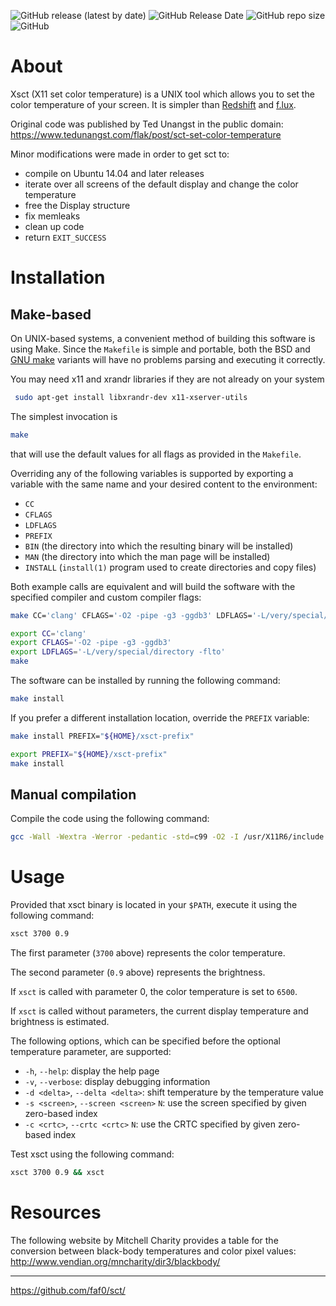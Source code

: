 ![GitHub release (latest by date)](https://img.shields.io/github/v/release/faf0/sct)
![GitHub Release Date](https://img.shields.io/github/release-date/faf0/sct)
![GitHub repo size](https://img.shields.io/github/repo-size/faf0/sct)
![GitHub](https://img.shields.io/github/license/faf0/sct)  

# About

Xsct (X11 set color temperature) is a UNIX tool which allows you to set the color
temperature of your screen. It is simpler than [Redshift](https://github.com/jonls/redshift) and [f.lux](https://justgetflux.com/).

Original code was published by Ted Unangst in the public domain:
https://www.tedunangst.com/flak/post/sct-set-color-temperature

Minor modifications were made in order to get sct to:
- compile on Ubuntu 14.04 and later releases
- iterate over all screens of the default display and change the color
  temperature
- free the Display structure
- fix memleaks
- clean up code
- return `EXIT_SUCCESS`

# Installation

## Make-based

On UNIX-based systems, a convenient method of building this software is using Make.
Since the `Makefile` is simple and portable, both the BSD and [GNU make](https://www.gnu.org/software/make/) variants will have no problems parsing and executing it correctly.

You may need x11 and xrandr libraries if they are not already on your system

~~~sh
 sudo apt-get install libxrandr-dev x11-xserver-utils
~~~

The simplest invocation is
~~~sh
make
~~~
that will use the default values for all flags as provided in the `Makefile`.

Overriding any of the following variables is supported by exporting a variable with the same name and your desired content to the environment:
* `CC`
* `CFLAGS`
* `LDFLAGS`
* `PREFIX`
* `BIN` (the directory into which the resulting binary will be installed)
* `MAN` (the directory into which the man page will be installed)
* `INSTALL` (`install(1)` program used to create directories and copy files)

Both example calls are equivalent and will build the software with the specified compiler and custom compiler flags:
~~~sh
make CC='clang' CFLAGS='-O2 -pipe -g3 -ggdb3' LDFLAGS='-L/very/special/directory -flto'
~~~

~~~sh
export CC='clang'
export CFLAGS='-O2 -pipe -g3 -ggdb3'
export LDFLAGS='-L/very/special/directory -flto'
make
~~~

The software can be installed by running the following command:
~~~sh
make install
~~~

If you prefer a different installation location, override the `PREFIX` variable:
~~~sh
make install PREFIX="${HOME}/xsct-prefix"
~~~

~~~sh
export PREFIX="${HOME}/xsct-prefix"
make install
~~~

## Manual compilation

Compile the code using the following command:
~~~sh
gcc -Wall -Wextra -Werror -pedantic -std=c99 -O2 -I /usr/X11R6/include xsct.c -o xsct -L /usr/X11R6/lib -lX11 -lXrandr -lm -s
~~~

# Usage

Provided that xsct binary is located in your `$PATH`, execute it using the following command:
~~~sh
xsct 3700 0.9
~~~

The first parameter (`3700` above) represents the color temperature.  

The second parameter (`0.9` above) represents the brightness.  

If `xsct` is called with parameter 0, the color temperature is set to `6500`.  

If `xsct` is called without parameters, the current display temperature and brightness is estimated.

The following options, which can be specified before the optional temperature parameter, are supported:
- `-h`, `--help`: display the help page
- `-v`, `--verbose`: display debugging information
- `-d <delta>`, `--delta <delta>`: shift temperature by the temperature value
- `-s <screen>`, `--screen <screen>` `N`: use the screen specified by given zero-based index
- `-c <crtc>`, `--crtc <crtc>` `N`: use the CRTC specified by given zero-based index

Test xsct using the following command:
~~~sh
xsct 3700 0.9 && xsct
~~~

# Resources

The following website by Mitchell Charity provides a table for the conversion between black-body temperatures and color pixel values:
http://www.vendian.org/mncharity/dir3/blackbody/

---

https://github.com/faf0/sct/
